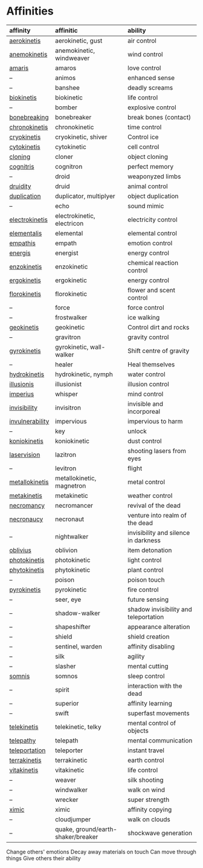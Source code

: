# Affinities

| affinity | affinitic | ability |
| :------- | :-------- | :------ |
| [aerokinetis](aerokinetis.md) | aerokinetic, gust | air control |
| [anemokinetis](anemokinetis.md) | anemokinetic, windweaver | wind control |
| [amaris](amaris.md) | amaros | love control |
| – | animos | enhanced sense |
| – | banshee | deadly screams |
| [biokinetis](biokinetis.md) | biokinetic | life control |
| – | bomber | explosive control |
| [bonebreaking](bonebreaking.md) | bonebreaker | break bones (contact) |
| [chronokinetis](chronokinetis.md) | chronokinetic | time control |
| [cryokinetis](cryokinetis.md) | cryokinetic, shiver | Control ice |
| [cytokinetis](cytokinetis.md) | cytokinetic | cell control |
| [cloning](cloning.md) | cloner | object cloning |
| [cognitris](cognitris.md) | cognitron | perfect memory |
| – | droid | weaponyzed limbs |
| [druidity](druidity.md) | druid | animal control |
| [duplication](duplication.md) | duplicator, multiplyer | object duplication |
| – | echo | sound mimic |
| [electrokinetis](electrokinetis.md) | electrokinetic, electricon | electricity control |
| [elementalis](elementalis.md) | elemental | elemental control |
| [empathis](empathis.md) | empath | emotion control |
| [energis](energis.md) | energist | energy control |
| [enzokinetis](enzokinetis.md) | enzokinetic | chemical reaction control |
| [ergokinetis](ergokinetis.md) | ergokinetic | energy control |
| [florokinetis](florokinetis.md) | florokinetic | flower and scent control |
| – | force | force control |
| – | frostwalker | ice walking |
| [geokinetis](geokinetis.md) | geokinetic | Control dirt and rocks |
| – | gravitron | gravity control |
| [gyrokinetis](gyrokinetis.md) | gyrokinetic, wall-walker | Shift centre of gravity |
| – | healer | Heal themselves |
| [hydrokinetis](hydrokinetis.md) | hydrokinetic, nymph | water control |
| [illusionis](illusionis.md) | illusionist | illusion control |
| [imperius](imperius.md) | whisper | mind control |
| [invisibility](invisibility.md) | invisitron | invisible and incorporeal |
| [invulnerability](invulnerability.md) | impervious | impervious to harm |
| – | key | unlock |
| [koniokinetis](koniokinetis.md) | koniokinetic | dust control |
| [laservision](laservision.md) | lazitron | shooting lasers from eyes |
| – | levitron | flight |
| [metallokinetis](metallokinetis.md) | metallokinetic, magnetron | metal control |
| [metakinetis](metakinetis.md) | metakinetic | weather control |
| [necromancy](necromancy.md) | necromancer | revival of the dead |
| [necronaucy](necronaucy.md) | necronaut | venture into realm of the dead |
| – | nightwalker | invisibility and silence in darkness |
| [oblivius](oblivius.md) | oblivion | item detonation |
| [photokinetis](photokinetis.md) | photokinetic | light control |
| [phytokinetis](phytokinetis.md) | phytokinetic | plant control |
| – | poison | poison touch |
| [pyrokinetis](pyrokinetis.md) | pyrokinetic | fire control |
| – | seer, eye | future sensing |
| – | shadow-walker | shadow invisibility and teleportation |
| – | shapeshifter | appearance alteration |
| – | shield | shield creation |
| – | sentinel, warden | affinity disabling |
| – | silk | agility |
| – | slasher | mental cutting |
| [somnis](somnis.md) | somnos | sleep control |
| – | spirit | interaction with the dead |
| – | superior | affinity learning |
| – | swift | superfast movements |
| [telekinetis](telekinetis.md) | telekinetic, telky | mental control of objects |
| [telepathy](telepathy.md) | telepath | mental communication |
| [teleportation](teleportation.md) | teleporter | instant travel |
| [terrakinetis](terrakinetis.md) | terrakinetic | earth control |
| [vitakinetis](vitakinetis.md) | vitakinetic | life control |
| – | weaver | silk shooting |
| – | windwalker | walk on wind |
| – | wrecker | super strength |
| [ximic](ximic.md) | ximic | affinity copying |
| – | cloudjumper | walk on clouds |
| – | quake, ground/earth-shaker/breaker | shockwave generation |

Change others' emotions
Decay away materials on touch
Can move through things
Give others their ability